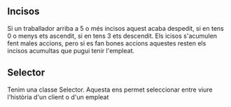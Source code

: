 ## Incisos
Si un traballador arriba a 5 o més incisos aquest acaba despedit, si en tens 0 o menys ets ascendit, si en tens 3 ets descendit.
Els icisos s'acumulen fent males accions, pero si es fan bones accions aquestes resten els incisos acumultas que pugui tenir l'empleat.

## Selector
Tenim una classe Selector.
Aquesta ens permet seleccionar entre viure l'història d'un client o d'un empleat

